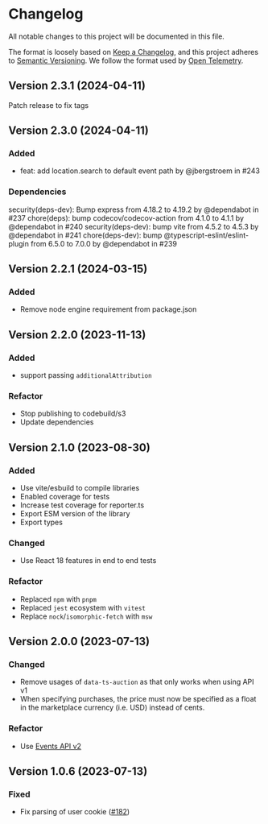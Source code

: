 # Changelog

All notable changes to this project will be documented in this file.

The format is loosely based on [Keep a Changelog](https://keepachangelog.com/en/1.0.0/),
and this project adheres to [Semantic Versioning](https://semver.org/spec/v2.0.0.html).
We follow the format used by [Open Telemetry](https://github.com/open-telemetry/opentelemetry-python/blob/main/CHANGELOG.md).

## Version 2.3.1 (2024-04-11)

Patch release to fix tags

## Version 2.3.0 (2024-04-11)

### Added

- feat: add location.search to default event path by @jbergstroem in #243

### Dependencies

security(deps-dev): Bump express from 4.18.2 to 4.19.2 by @dependabot in #237
chore(deps): bump codecov/codecov-action from 4.1.0 to 4.1.1 by @dependabot in #240
security(deps-dev): bump vite from 4.5.2 to 4.5.3 by @dependabot in #241
chore(deps-dev): bump @typescript-eslint/eslint-plugin from 6.5.0 to 7.0.0 by @dependabot in #239

## Version 2.2.1 (2024-03-15)

### Added

- Remove node engine requirement from package.json

## Version 2.2.0 (2023-11-13)

### Added

- support passing `additionalAttribution`

### Refactor

- Stop publishing to codebuild/s3
- Update dependencies

## Version 2.1.0 (2023-08-30)

### Added

- Use vite/esbuild to compile libraries
- Enabled coverage for tests
- Increase test coverage for reporter.ts
- Export ESM version of the library
- Export types

### Changed

- Use React 18 features in end to end tests

### Refactor

- Replaced `npm` with `pnpm`
- Replaced `jest` ecosystem with `vitest`
- Replace `nock`/`isomorphic-fetch` with `msw`

## Version 2.0.0 (2023-07-13)

### Changed

- Remove usages of `data-ts-auction` as that only works when using API v1
- When specifying purchases, the price must now be specified as a float in the marketplace currency (i.e. USD) instead of cents.

### Refactor

- Use [Events API v2](https://docs.topsort.com/reference/reportevents-2)

## Version 1.0.6 (2023-07-13)

### Fixed

- Fix parsing of user cookie
  ([#182](https://github.com/Topsort/analytics.js/pull/182))
